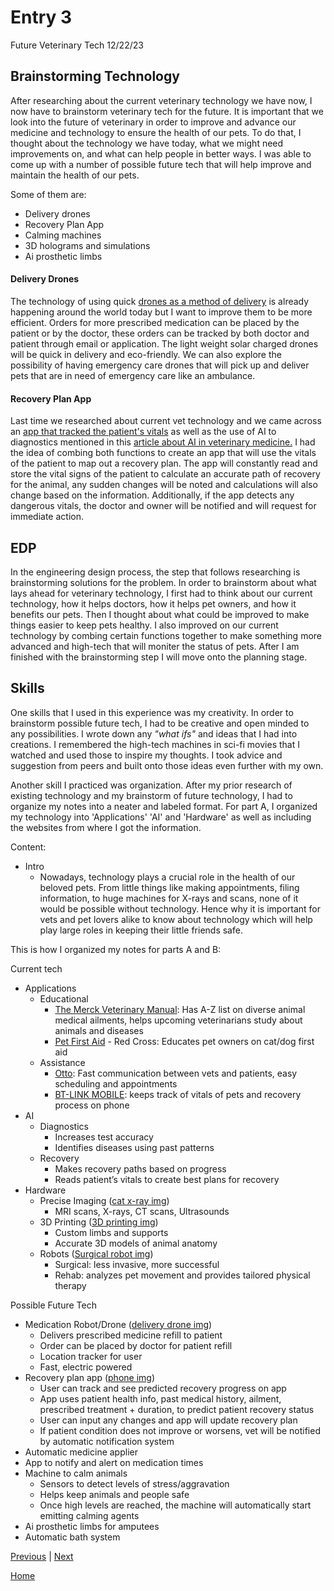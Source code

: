 # Entry 3
Future Veterinary Tech 12/22/23

## Brainstorming Technology
After researching about the current veterinary technology we have now, I now have to brainstorm veterinary tech for the future. It is important that we look into the future of veterinary in order to improve and advance our medicine and technology to ensure the health of our pets. To do that, I thought about the technology we have today, what we might need improvements on, and what can help people in better ways. I was able to come up with a number of possible future tech that will help improve and maintain the health of our pets. 

Some of them are:
* Delivery drones
* Recovery Plan App
* Calming machines
* 3D holograms and simulations
* Ai prosthetic limbs

#### Delivery Drones
The technology of using quick [drones as a method of delivery](https://www.wipro.com/business-process/the-future-of-delivery-with-drones-contactless-accurate-and-high-speed/) is already happening around the world today but I want to improve them to be more efficient. Orders for more prescribed medication can be placed by the patient or by the doctor, these orders can be tracked by both doctor and patient through email or application. The light weight solar charged drones will be quick in delivery and eco-friendly. We can also explore the possibility of having emergency care drones that will pick up and deliver pets that are in need of emergency care like an ambulance.

#### Recovery Plan App
Last time we researched about current vet technology and we came across an [app that tracked the patient's vitals](https://bionetus.com/vet/veterinary-multi-parameter-monitors/bt-link-veterinary-monitor-mobile-app/) as well as the use of AI to diagnostics mentioned in this [article about AI in veterinary medicine.](https://www.avma.org/news/artificial-intelligence-veterinary-medicine-what-are-ethical-and-legal-implications) I had the idea of combing both functions to create an app that will use the vitals of the patient to map out a recovery plan. The app will constantly read and store the vital signs of the patient to calculate an accurate path of recovery for the animal, any sudden changes will be noted and calculations will also change based on the information. Additionally, if the app detects any dangerous vitals, the doctor and owner will be notified and will request for immediate action.

## EDP
In the engineering design process, the step that follows researching is brainstorming solutions for the problem. In order to brainstorm about what lays ahead for veterinary technology, I first had to think about our current technology, how it helps doctors, how it helps pet owners, and how it benefits our pets. Then I thought about what could be improved to make things easier to keep pets healthy. I also improved on our current technology by combing certain functions together to make something more advanced and high-tech that will moniter the status of pets. After I am finished with the brainstorming step I will move onto the planning stage.

## Skills
One skills that I used in this experience was my creativity. In order to brainstorm possible future tech, I had to be creative and open minded to any possibilities. I wrote down any *"what ifs"* and ideas that I had into creations. I remembered the high-tech machines in sci-fi movies that I watched and used those to inspire my thoughts. I took advice and suggestion from peers and built onto those ideas even further with my own.

Another skill I practiced was organization. After my prior research of existing technology and my brainstorm of future technology, I had to organize my notes into a neater and labeled format. For part A, I organized my technology into 'Applications' 'AI' and 'Hardware' as well as including the websites from where I got the information. 

Content: 

* Intro 
  * Nowadays, technology plays a crucial role in the health of our beloved pets. From little things like making appointments, filing information, to huge machines for X-rays and scans, none of it would be possible without technology. Hence why it is important for vets and pet lovers alike to know about technology which will help play large roles in keeping their little friends safe.

This is how I organized my notes for parts A and B:

Current tech

* Applications
  * Educational
    * [The Merck Veterinary Manual](https://www.merckvetmanual.com/): Has A-Z list on diverse animal medical ailments, helps upcoming veterinarians study about animals and diseases
    * [Pet First Aid](https://www.redcross.org/take-a-class/first-aid/cat-dog-first-aid) - Red Cross: Educates pet owners on cat/dog first aid
  * Assistance
    * [Otto](https://otto.vet/): Fast communication between vets and patients, easy scheduling and appointments
    * [BT-LINK MOBILE](https://bionetus.com/vet/veterinary-multi-parameter-monitors/bt-link-veterinary-monitor-mobile-app/): keeps track of vitals of pets and recovery process on phone
* AI
  * Diagnostics
    * Increases test accuracy
    * Identifies diseases using past patterns
  * Recovery
    * Makes recovery paths based on progress
    * Reads patient’s vitals to create best plans for recovery
* Hardware
   * Precise Imaging ([cat x-ray img](https://brookhurstanimal.com/wp-content/uploads/2020/01/Veterinary-Digital-X-Rays-in-Anaheim-CA-1.jpg))
     * MRI scans, X-rays, CT scans, Ultrasounds
   * 3D Printing ([3D printing img](https://imageio.forbes.com/specials-images/dam/imageserve/791937151/960x0.jpg?height=474&width=711&fit=bounds))
     * Custom limbs and supports
     * Accurate 3D models of animal anatomy
   * Robots ([Surgical robot img](https://developer-blogs.nvidia.com/wp-content/uploads/2022/02/STAR-System-impact-e1643931385591-1.jpg)) 
     * Surgical: less invasive, more successful
     * Rehab: analyzes pet movement and provides tailored physical therapy

Possible Future Tech

* Medication Robot/Drone ([delivery drone img](https://builtin.com/cdn-cgi/image/f=auto,quality=80,width=752,height=435/https://builtin.com/sites/www.builtin.com/files/styles/byline_image/public/2022-09/package-drone-delivery-companies.png))
  * Delivers prescribed medicine refill to patient
  * Order can be placed by doctor for patient refill
  * Location tracker for user
  * Fast, electric powered
* Recovery plan app ([phone img](https://images.rawpixel.com/image_800/cHJpdmF0ZS9sci9pbWFnZXMvd2Vic2l0ZS8yMDIzLTA4L3Jhd3BpeGVsb2ZmaWNlMTVfYV9jbG9zZV91cF9waG90b193aGl0ZV9zY3JlZW5fb2Zfc21hcnRfcGhvbmVhdF82ZjljYjIzYi02MmMwLTQ4MGItODFiNy0xNGUxNTI5N2EyNTJfMi5qcGc.jpg))
  * User can track and see predicted recovery progress on app
  * App uses patient health info, past medical history, ailment, prescribed treatment + duration, to predict patient recovery status
  * User can input any changes and app will update recovery plan
  * If patient condition does not improve or worsens, vet will be notified by automatic notification system
* Automatic medicine applier
* App to notify and alert on medication times
* Machine to calm animals
  * Sensors to detect levels of stress/aggravation
  * Helps keep animals and people safe
  * Once high levels are reached, the machine will automatically start emitting calming agents
* Ai prosthetic limbs for amputees
* Automatic bath system





[Previous](entry02.md) | [Next](entry04.md)

[Home](../README.md)
